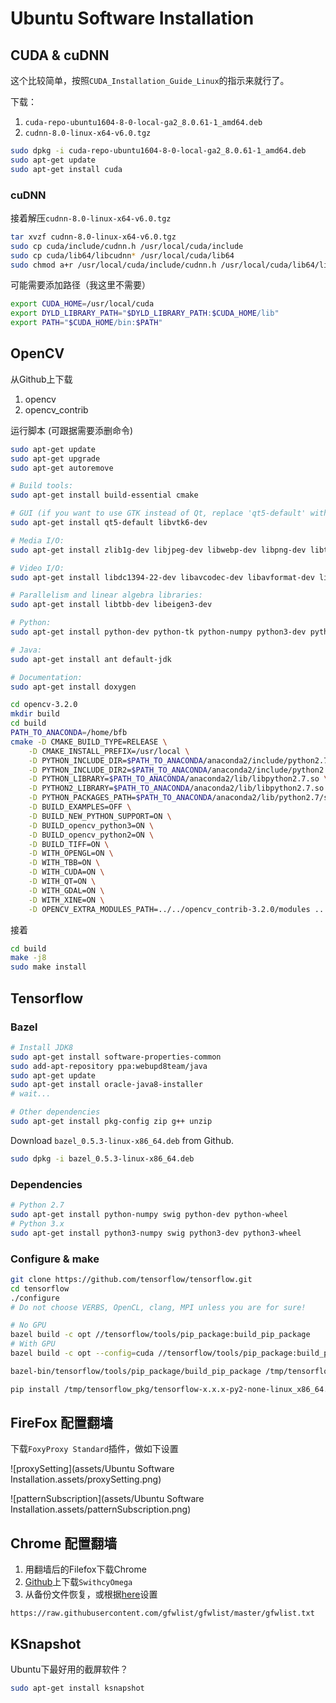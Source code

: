 # Ubuntu Software Installation

## CUDA & cuDNN

这个比较简单，按照`CUDA_Installation_Guide_Linux`的指示来就行了。

下载：

1. `cuda-repo-ubuntu1604-8-0-local-ga2_8.0.61-1_amd64.deb`
2. `cudnn-8.0-linux-x64-v6.0.tgz`

```bash
sudo dpkg -i cuda-repo-ubuntu1604-8-0-local-ga2_8.0.61-1_amd64.deb
sudo apt-get update
sudo apt-get install cuda
```

### cuDNN

接着解压`cudnn-8.0-linux-x64-v6.0.tgz`

```bash
tar xvzf cudnn-8.0-linux-x64-v6.0.tgz
sudo cp cuda/include/cudnn.h /usr/local/cuda/include
sudo cp cuda/lib64/libcudnn* /usr/local/cuda/lib64
sudo chmod a+r /usr/local/cuda/include/cudnn.h /usr/local/cuda/lib64/libcudnn*
```

可能需要添加路径（我这里不需要）

```bash
export CUDA_HOME=/usr/local/cuda
export DYLD_LIBRARY_PATH="$DYLD_LIBRARY_PATH:$CUDA_HOME/lib"
export PATH="$CUDA_HOME/bin:$PATH"
```

## OpenCV

从Github上下载

1. opencv
2. opencv_contrib

运行脚本 (可跟据需要添删命令)

```bash
sudo apt-get update
sudo apt-get upgrade
sudo apt-get autoremove

# Build tools:
sudo apt-get install build-essential cmake

# GUI (if you want to use GTK instead of Qt, replace 'qt5-default' with 'libgtkglext1-dev' and remove '-DWITH_QT=ON' option in CMake):
sudo apt-get install qt5-default libvtk6-dev

# Media I/O:
sudo apt-get install zlib1g-dev libjpeg-dev libwebp-dev libpng-dev libtiff5-dev libjasper-dev libopenexr-dev libgdal-dev

# Video I/O:
sudo apt-get install libdc1394-22-dev libavcodec-dev libavformat-dev libswscale-dev libtheora-dev libvorbis-dev libxvidcore-dev libx264-dev yasm libopencore-amrnb-dev libopencore-amrwb-dev libv4l-dev libxine2-dev

# Parallelism and linear algebra libraries:
sudo apt-get install libtbb-dev libeigen3-dev

# Python:
sudo apt-get install python-dev python-tk python-numpy python3-dev python3-tk python3-numpy

# Java:
sudo apt-get install ant default-jdk

# Documentation:
sudo apt-get install doxygen

cd opencv-3.2.0
mkdir build
cd build
PATH_TO_ANACONDA=/home/bfb
cmake -D CMAKE_BUILD_TYPE=RELEASE \
    -D CMAKE_INSTALL_PREFIX=/usr/local \
    -D PYTHON_INCLUDE_DIR=$PATH_TO_ANACONDA/anaconda2/include/python2.7/ \
    -D PYTHON_INCLUDE_DIR2=$PATH_TO_ANACONDA/anaconda2/include/python2.7/ \
    -D PYTHON_LIBRARY=$PATH_TO_ANACONDA/anaconda2/lib/libpython2.7.so \
    -D PYTHON2_LIBRARY=$PATH_TO_ANACONDA/anaconda2/lib/libpython2.7.so \
    -D PYTHON_PACKAGES_PATH=$PATH_TO_ANACONDA/anaconda2/lib/python2.7/site-packages/ \
    -D BUILD_EXAMPLES=OFF \
    -D BUILD_NEW_PYTHON_SUPPORT=ON \
    -D BUILD_opencv_python3=ON \
    -D BUILD_opencv_python2=ON \
    -D BUILD_TIFF=ON \
    -D WITH_OPENGL=ON \
    -D WITH_TBB=ON \
    -D WITH_CUDA=ON \
    -D WITH_QT=ON \
    -D WITH_GDAL=ON \
    -D WITH_XINE=ON \
    -D OPENCV_EXTRA_MODULES_PATH=../../opencv_contrib-3.2.0/modules ..
```

接着

```bash
cd build
make -j8
sudo make install
```

## Tensorflow

### Bazel

```bash
# Install JDK8
sudo apt-get install software-properties-common
sudo add-apt-repository ppa:webupd8team/java
sudo apt-get update
sudo apt-get install oracle-java8-installer
# wait...

# Other dependencies
sudo apt-get install pkg-config zip g++ unzip
```

Download `bazel_0.5.3-linux-x86_64.deb` from Github.

```bash
sudo dpkg -i bazel_0.5.3-linux-x86_64.deb
```

### Dependencies

```bash
# Python 2.7
sudo apt-get install python-numpy swig python-dev python-wheel
# Python 3.x
sudo apt-get install python3-numpy swig python3-dev python3-wheel
```

### Configure & make

```bash
git clone https://github.com/tensorflow/tensorflow.git
cd tensorflow
./configure
# Do not choose VERBS, OpenCL, clang, MPI unless you are for sure!
```

```bash
# No GPU
bazel build -c opt //tensorflow/tools/pip_package:build_pip_package
# With GPU
bazel build -c opt --config=cuda //tensorflow/tools/pip_package:build_pip_package

bazel-bin/tensorflow/tools/pip_package/build_pip_package /tmp/tensorflow_pkg

pip install /tmp/tensorflow_pkg/tensorflow-x.x.x-py2-none-linux_x86_64.whl
```

## FireFox 配置翻墙

下载`FoxyProxy Standard`插件，做如下设置

![proxySetting](assets/Ubuntu Software Installation.assets/proxySetting.png)

![patternSubscription](assets/Ubuntu Software Installation.assets/patternSubscription.png)

## Chrome 配置翻墙

1. 用翻墙后的Filefox下载Chrome
2. [Github](https://github.com/FelisCatus/SwitchyOmega/releases)上下载`SwithcyOmega`
3. 从备份文件恢复，或根据[here](https://github.com/FelisCatus/SwitchyOmega/wiki/GFWList)设置

```
https://raw.githubusercontent.com/gfwlist/gfwlist/master/gfwlist.txt
```

## KSnapshot

Ubuntu下最好用的截屏软件？

```bash
sudo apt-get install ksnapshot
```

